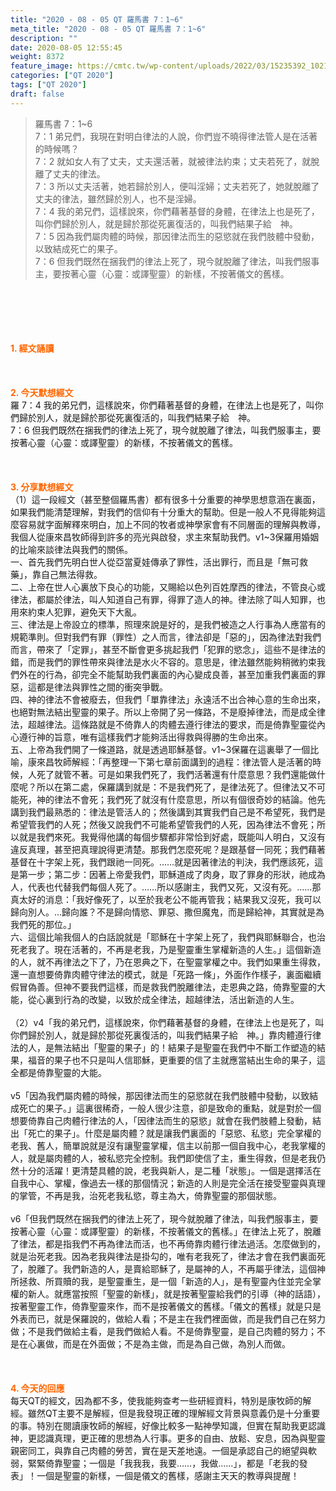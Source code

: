 ```yaml
---
title: "2020 - 08 - 05 QT 羅馬書 7：1~6"
meta_title: "2020 - 08 - 05 QT 羅馬書 7：1~6"
description: ""
date: 2020-08-05 12:55:45
weight: 8372
feature_image: https://cmtc.tw/wp-content/uploads/2022/03/15235392_10211799862337740_180693556567566654_o-1.webp
categories: ["QT 2020"]
tags: ["QT 2020"]
draft: false
---
```


<blockquote>羅馬書 7：1~6<br />
7：1 弟兄們，我現在對明白律法的人說，你們豈不曉得律法管人是在活著的時候嗎？<br />
7：2 就如女人有了丈夫，丈夫還活著，就被律法約束；丈夫若死了，就脫離了丈夫的律法。<br />
7：3 所以丈夫活著，她若歸於別人，便叫淫婦；丈夫若死了，她就脫離了丈夫的律法，雖然歸於別人，也不是淫婦。<br />
7：4 我的弟兄們，這樣說來，你們藉著基督的身體，在律法上也是死了，叫你們歸於別人，就是歸於那從死裏復活的，叫我們結果子給　神。<br />
7：5 因為我們屬肉體的時候，那因律法而生的惡慾就在我們肢體中發動，以致結成死亡的果子。<br />
7：6 但我們既然在捆我們的律法上死了，現今就脫離了律法，叫我們服事主，要按著心靈（心靈：或譯聖靈）的新樣，不按著儀文的舊樣。</blockquote><br />
&nbsp;<br />
<br />
&nbsp;<br />
<br />
<span style="color: #ff6600;"><strong>1. </strong><strong>經文誦讀</strong></span><br />
<br />
<span style="color: #ff6600;"><strong> </strong></span><br />
<br />
<span style="color: #ff6600;"><strong>2. 今天默想</strong><strong>經文<br />
</strong></span>羅 7：4 我的弟兄們，這樣說來，你們藉著基督的身體，在律法上也是死了，叫你們歸於別人，就是歸於那從死裏復活的，叫我們結果子給　神。<br />
7：6 但我們既然在捆我們的律法上死了，現今就脫離了律法，叫我們服事主，要按著心靈（心靈：或譯聖靈）的新樣，不按著儀文的舊樣。<br />
<br />
&nbsp;<br />
<br />
<span style="color: #ff6600;"><strong>3. 分享默想經文<br />
</strong></span>（1）這一段經文（甚至整個羅馬書）都有很多十分重要的神學思想意涵在裏面，如果我們能清楚理解，對我們的信仰有十分重大的幫助。但是一般人不見得能夠這麼容易就字面解釋來明白，加上不同的牧者或神學家會有不同層面的理解與教導，我個人從康來昌牧師得到許多的亮光與啟發，求主來幫助我們。v1~3保羅用婚姻的比喻來談律法與我們的關係。<br />
一、首先我們先明白世人從亞當夏娃傳承了罪性，活出罪行，而且是「無可救藥」，靠自己無法得救。<br />
二、上帝在世人心裏放下良心的功能，又賜給以色列百姓摩西的律法，不管良心或律法，都屬於律法，叫人知道自己有罪，得罪了造人的神。律法除了叫人知罪，也用來約束人犯罪，避免天下大亂。<br />
三、律法是上帝設立的標準，照理來說是好的，是我們被造之人行事為人應當有的規範準則。但對我們有罪（罪性）之人而言，律法卻是「惡的」，因為律法對我們而言，帶來了「定罪」，甚至不斷會更多挑起我們「犯罪的慾念」，這些不是律法的錯，而是我們的罪性帶來與律法是水火不容的。意思是，律法雖然能夠稍微約束我們外在的行為，卻完全不能幫助我們裏面的內心變成良善，甚至加重我們裏面的罪惡，這都是律法與罪性之間的衝突爭戰。<br />
四、神的律法不會被廢去，但我們「單靠律法」永遠活不出合神心意的生命出來，也絕對無法結出聖靈的果子。所以上帝開了另一條路，不是廢掉律法，而是成全律法，超越律法。這條路就是不倚靠人的肉體去遵行律法的要求，而是倚靠聖靈從內心遵行神的旨意，唯有這樣我們才能夠活出得救與得勝的生命出來。<br />
五、上帝為我們開了一條道路，就是透過耶穌基督。v1~3保羅在這裏舉了一個比喻，康來昌牧師解經：「再整理一下第七章前面講到的過程：律法管人是活著的時候，人死了就管不著。可是如果我們死了，我們活著還有什麼意思？我們還能做什麼呢？所以在第二處，保羅講到就是：不是我們死了，是律法死了。但律法又不可能死，神的律法不會死；我們死了就沒有什麼意思，所以有個很奇妙的結論。他先講到我們最熟悉的：律法是管活人的；然後講到其實我們自己是不希望死，我們是希望管我們的人死；然後又說我們不可能希望管我們的人死，因為律法不會死；所以就是我們來死。我覺得他講的每個步驟都非常恰到好處，既能叫人明白，又沒有違反真理，甚至把真理說得更清楚。那我們怎麼死呢？是跟基督一同死；我們藉著基督在十字架上死，我們跟祂一同死。……就是因著律法的判決，我們應該死，這是第一步；第二步：因著上帝愛我們，耶穌道成了肉身，取了罪身的形狀，祂成為人，代表也代替我們每個人死了。……所以感謝主，我們又死，又沒有死。……那真太好的消息：「我好像死了，以至於我老公不能再管我；結果我又沒死，我可以歸向別人。…歸向誰？不是歸向情慾、罪惡、撒但魔鬼，而是歸給神，其實就是為我們死的那位。」<br />
六、這個比喻我個人的白話說就是「耶穌在十字架上死了，我們與耶穌聯合，也治死老我了。現在活著的，不再是老我，乃是聖靈重生掌權新造的人生。」這個新造的人，就不再律法之下了，乃在恩典之下，在聖靈掌權之中。我們如果重生得救，還一直想要倚靠肉體守律法的模式，就是「死路一條」，外面作作樣子，裏面繼續假冒偽善。但神不要我們這樣，而是救我們脫離律法，走恩典之路，倚靠聖靈的大能，從心裏到行為的改變，以致於成全律法，超越律法，活出新造的人生。<br />
<br />
（2）v4「我的弟兄們，這樣說來，你們藉著基督的身體，在律法上也是死了，叫你們歸於別人，就是歸於那從死裏復活的，叫我們結果子給　神。」靠肉體遵行律法的人，是無法結出「聖靈的果子」的！結果子是聖靈在我們中不斷工作塑造的結果，福音的果子也不只是叫人信耶穌，更重要的信了主就應當結出生命的果子，這全都是倚靠聖靈的大能。<br />
<br />
v5「因為我們屬肉體的時候，那因律法而生的惡慾就在我們肢體中發動，以致結成死亡的果子。」這裏很稀奇，一般人很少注意，卻是致命的重點，就是對於一個想要倚靠自己肉體行律法的人，「因律法而生的惡慾」就會在我們肢體上發動，結出「死亡的果子」。什麼是屬肉體？就是讓我們裏面的「惡慾、私慾」完全掌權的老我、舊人，簡單說就是沒有讓聖靈掌權，信主以前那一個自我中心，老我掌權的人，就是屬肉體的人，被私慾完全控制。我們即使信了主，重生得救，但是老我仍然十分的活躍！更清楚具體的說，老我與新人，是二種「狀態」。一個是選擇活在自我中心、掌權，像過去一樣的那個情況；新造的人則是完全活在接受聖靈與真理的掌管，不再是我，治死老我私慾，尊主為大，倚靠聖靈的那個狀態。<br />
<br />
v6「但我們既然在捆我們的律法上死了，現今就脫離了律法，叫我們服事主，要按著心靈（心靈：或譯聖靈）的新樣，不按著儀文的舊樣。」在律法上死了，脫離了律法，都是指我們不再為律法而活，也不再倚靠肉體行律法過活。怎麼做到的，就是治死老我。因為老我與律法是掛勾的，唯有老我死了，律法才會在我們裏面死了，脫離了。我們新造的人，是賣給耶穌了，是屬神的人，不再屬乎律法，這個神所拯救、所買贖的我，是聖靈重生，是一個「新造的人」，是有聖靈內住並完全掌權的新人。就應當按照「聖靈的新樣」，就是按著聖靈給我們的引導（神的話語），按著聖靈工作，倚靠聖靈來作，而不是按著儀文的舊樣。「儀文的舊樣」就是只是外表而已，就是保羅說的，做給人看；不是主在我們裡面做，而是我們自己在努力做；不是我們做給主看，是我們做給人看。不是倚靠聖靈，是自己肉體的努力；不是在心裏做，而是在外面做；不是為主做，而是為自己做，為別人而做。<br />
<br />
&nbsp;<br />
<br />
<span style="color: #ff6600;"><strong>4. 今天的回應<br />
</strong></span>每天QT的經文，因為都不多，使我能夠查考一些研經資料，特別是康牧師的解經。雖然QT主要不是解經，但是我發現正確的理解經文背景與意義仍是十分重要的事。特別在閱讀康牧師的解經，好像比較多一點神學知識，但實在幫助我更認識神，更認識真理，更正確的思想為人行事。更多的自由、放鬆、安息，因為與聖靈親密同工，與靠自己肉體的勞苦，實在是天差地遠。一個是承認自己的絕望與軟弱，緊緊倚靠聖靈；一個是「我我我，我要……，我做……」，都是「老我的發表」！一個是聖靈的新樣，一個是儀文的舊樣，感謝主天天的教導與提醒！<br />
<br />
&nbsp;
        